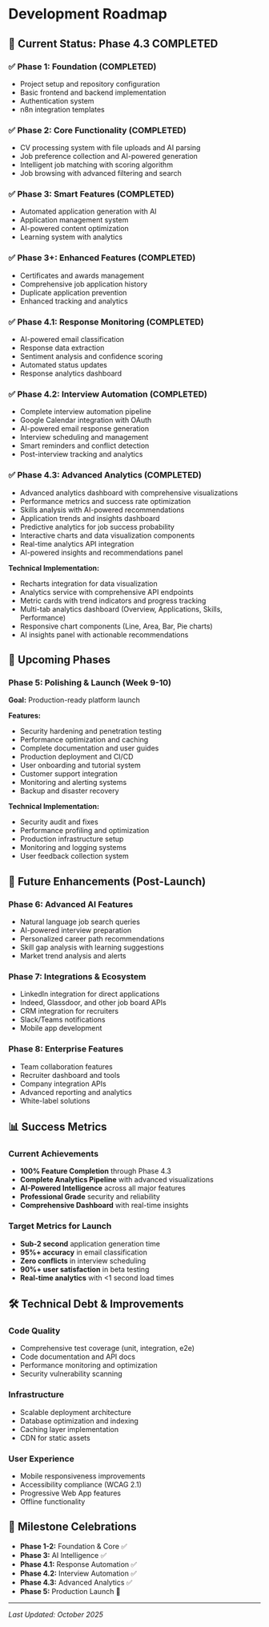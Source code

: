# Development Roadmap

## 🎯 Current Status: Phase 4.3 COMPLETED

### ✅ Phase 1: Foundation (COMPLETED)
- Project setup and repository configuration
- Basic frontend and backend implementation
- Authentication system
- n8n integration templates

### ✅ Phase 2: Core Functionality (COMPLETED)
- CV processing system with file uploads and AI parsing
- Job preference collection and AI-powered generation
- Intelligent job matching with scoring algorithm
- Job browsing with advanced filtering and search

### ✅ Phase 3: Smart Features (COMPLETED)
- Automated application generation with AI
- Application management system
- AI-powered content optimization
- Learning system with analytics

### ✅ Phase 3+: Enhanced Features (COMPLETED)
- Certificates and awards management
- Comprehensive job application history
- Duplicate application prevention
- Enhanced tracking and analytics

### ✅ Phase 4.1: Response Monitoring (COMPLETED)
- AI-powered email classification
- Response data extraction
- Sentiment analysis and confidence scoring
- Automated status updates
- Response analytics dashboard

### ✅ Phase 4.2: Interview Automation (COMPLETED)
- Complete interview automation pipeline
- Google Calendar integration with OAuth
- AI-powered email response generation
- Interview scheduling and management
- Smart reminders and conflict detection
- Post-interview tracking and analytics

### ✅ Phase 4.3: Advanced Analytics (COMPLETED)
- Advanced analytics dashboard with comprehensive visualizations
- Performance metrics and success rate optimization
- Skills analysis with AI-powered recommendations
- Application trends and insights dashboard
- Predictive analytics for job success probability
- Interactive charts and data visualization components
- Real-time analytics API integration
- AI-powered insights and recommendations panel

**Technical Implementation:**
- Recharts integration for data visualization
- Analytics service with comprehensive API endpoints
- Metric cards with trend indicators and progress tracking
- Multi-tab analytics dashboard (Overview, Applications, Skills, Performance)
- Responsive chart components (Line, Area, Bar, Pie charts)
- AI insights panel with actionable recommendations

## 🔄 Upcoming Phases

### Phase 5: Polishing & Launch (Week 9-10)
**Goal:** Production-ready platform launch

**Features:**
- Security hardening and penetration testing
- Performance optimization and caching
- Complete documentation and user guides
- Production deployment and CI/CD
- User onboarding and tutorial system
- Customer support integration
- Monitoring and alerting systems
- Backup and disaster recovery

**Technical Implementation:**
- Security audit and fixes
- Performance profiling and optimization
- Production infrastructure setup
- Monitoring and logging systems
- User feedback collection system

## 🚀 Future Enhancements (Post-Launch)

### Phase 6: Advanced AI Features
- Natural language job search queries
- AI-powered interview preparation
- Personalized career path recommendations
- Skill gap analysis with learning suggestions
- Market trend analysis and alerts

### Phase 7: Integrations & Ecosystem
- LinkedIn integration for direct applications
- Indeed, Glassdoor, and other job board APIs
- CRM integration for recruiters
- Slack/Teams notifications
- Mobile app development

### Phase 8: Enterprise Features
- Team collaboration features
- Recruiter dashboard and tools
- Company integration APIs
- Advanced reporting and analytics
- White-label solutions

## 📊 Success Metrics

### Current Achievements
- **100% Feature Completion** through Phase 4.3
- **Complete Analytics Pipeline** with advanced visualizations
- **AI-Powered Intelligence** across all major features
- **Professional Grade** security and reliability
- **Comprehensive Dashboard** with real-time insights

### Target Metrics for Launch
- **Sub-2 second** application generation time
- **95%+ accuracy** in email classification
- **Zero conflicts** in interview scheduling
- **90%+ user satisfaction** in beta testing
- **Real-time analytics** with <1 second load times

## 🛠️ Technical Debt & Improvements

### Code Quality
- Comprehensive test coverage (unit, integration, e2e)
- Code documentation and API docs
- Performance monitoring and optimization
- Security vulnerability scanning

### Infrastructure
- Scalable deployment architecture
- Database optimization and indexing
- Caching layer implementation
- CDN for static assets

### User Experience
- Mobile responsiveness improvements
- Accessibility compliance (WCAG 2.1)
- Progressive Web App features
- Offline functionality

## 🎉 Milestone Celebrations

- **Phase 1-2:** Foundation & Core ✅
- **Phase 3:** AI Intelligence ✅
- **Phase 4.1:** Response Automation ✅
- **Phase 4.2:** Interview Automation ✅
- **Phase 4.3:** Advanced Analytics ✅
- **Phase 5:** Production Launch 🎯

---

*Last Updated: October 2025*